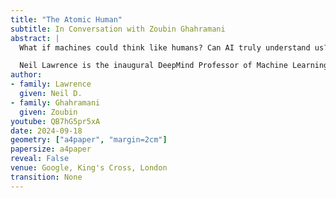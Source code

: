 ```yaml
---
title: "The Atomic Human"
subtitle: In Conversation with Zoubin Ghahramani
abstract: |
  What if machines could think like humans? Can AI truly understand us? Ever wondered how AI will shape our future? 

  Neil Lawrence is the inaugural DeepMind Professor of Machine Learning at the University of Cambridge where he is also the academic lead of AI@Cam, the University’s flagship mission on AI. He has been working on machine learning models for over 25 years. He returned to academia in 2019 after three years as Director of Machine Learning at Amazon. He is also a Senior AI Fellow at the Alan Turing Institute, visiting Professor at the University of Sheffield and author of the book The Atomic Human - understanding ourselves in the age of AI.
author:
- family: Lawrence
  given: Neil D.
- family: Ghahramani
  given: Zoubin
youtube: QB7hG5pr5xA
date: 2024-09-18
geometry: ["a4paper", "margin=2cm"]
papersize: a4paper
reveal: False
venue: Google, King's Cross, London
transition: None
---
```



